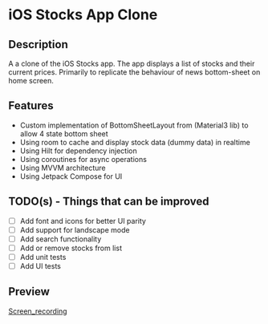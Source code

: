 # iOS Stocks App Clone

## Description
A a clone of the iOS Stocks app. The app displays a list of stocks and their current prices.
Primarily to replicate the behaviour of news bottom-sheet on home screen.

## Features
- Custom implementation of BottomSheetLayout from (Material3 lib) to allow 4 state bottom sheet
- Using room to cache and display stock data (dummy data) in realtime
- Using Hilt for dependency injection
- Using coroutines for async operations
- Using MVVM architecture
- Using Jetpack Compose for UI

## TODO(s) - Things that can be improved
- [ ] Add font and icons for better UI parity
- [ ] Add support for landscape mode
- [ ] Add search functionality
- [ ] Add or remove stocks from list
- [ ] Add unit tests
- [ ] Add UI tests

## Preview
[Screen_recording](https://github.com/ashishcors/ios-stock-clone/assets/36896435/5f729cab-1237-4e69-8335-5e9d17e39445)
